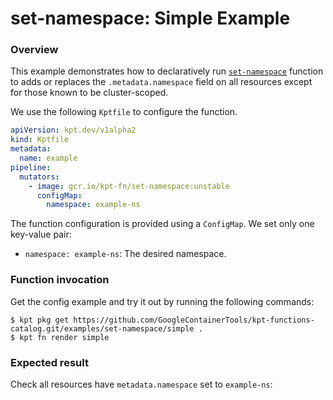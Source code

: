 # set-namespace: Simple Example

### Overview

This example demonstrates how to declaratively run [`set-namespace`] function
to adds or replaces the `.metadata.namespace` field on all resources except for
those known to be cluster-scoped.

We use the following `Kptfile` to configure the function.

```yaml
apiVersion: kpt.dev/v1alpha2
kind: Kptfile
metadata:
  name: example
pipeline:
  mutators:
    - image: gcr.io/kpt-fn/set-namespace:unstable
      configMap:
        namespace: example-ns
```

The function configuration is provided using a `ConfigMap`. We set only one
key-value pair:
- `namespace: example-ns`: The desired namespace.

### Function invocation

Get the config example and try it out by running the following commands:

```shell
$ kpt pkg get https://github.com/GoogleContainerTools/kpt-functions-catalog.git/examples/set-namespace/simple .
$ kpt fn render simple
```

### Expected result

Check all resources have `metadata.namespace` set to `example-ns`:

[`set-namespace`]: https://catalog.kpt.dev/set-namespace/v0.1/
